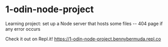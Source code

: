 # 1-odin-node-project

Learning project: set up a Node server that hosts some files -- 404 page if any error occurs

Check it out on Repl.it!
https://1-odin-node-project.bennybermuda.repl.co
